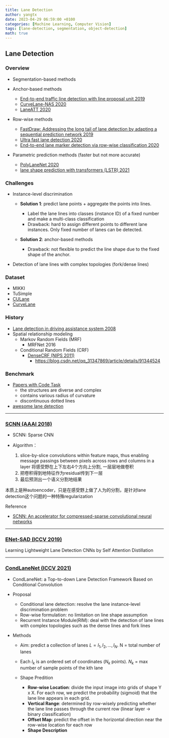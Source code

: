 ```yaml
---
title: Lane Detection
author: yangtx
date: 2023-04-29 06:59:00 +0100
categories: [Machine Learning, Computer Vision]
tags: [lane-detection, segmentation, object-detection]
math: true
---
```


## Lane Detection

### Overview
- Segmentation-based methods
- Anchor-based methods
  
  - [End-to-end traffic line detection with line proposal unit 2019](https://ieeexplore.ieee.org/document/8624563)
  - [CurveLane-NAS 2020](https://paperswithcode.com/paper/curvelane-nas-unifying-lane-sensitive)
  - [LaneATT 2020](https://github.com/lucastabelini/LaneATT)
- Row-wise methods
  - [FastDraw: Addressing the long tail of lane detection by adapting a sequential prediction network 2019](https://arxiv.org/abs/1905.04354)
  - [Ultra fast lane detection 2020](https://github.com/cfzd/Ultra-Fast-Lane-Detection)
  - [End-to-end lane marker detection via row-wise classification 2020](https://arxiv.org/abs/2005.08630)

- Parametric prediction methods (faster but not more accurate)
  - [PolyLaneNet 2020](https://github.com/lucastabelini/PolyLaneNet)
  - [lane shape prediction with transformers (LSTR) 2021](https://github.com/liuruijin17/LSTR)

### Challenges
- Instance-level discrimination
  - **Solution 1**: predict lane points + aggregate the points into lines.
    - Label the lane lines into classes (instance ID) of a fixed number and make a multi-class classification
    - Drawback: hard to assign different points to different lane instances. Only fixed number of lanes can be detected. 

  - **Solution 2**: anchor-based methods
    - Drawback: not flexible to predict the line shape due to the fixed shape of the anchor.

- Detection of lane lines with complex topologies (fork/dense lines)


### Dataset
- MIKKI
- TuSimple
- [CULane](https://xingangpan.github.io/projects/CULane.html)
- [CurveLane](https://github.com/SoulmateB/CurveLanes)

### History
- [Lane detection in driving assistance system 2008](https://onlinelibrary.wiley.com/doi/pdf/10.1002/rob.20255)
- Spatial relationship modeling
  - Markov Random Fields (MRF)
    - MRFNet 2016
  - Conditional Random Fields (CRF)
    - [DenseCRF (NIPS 2011)](https://arxiv.org/abs/1210.5644)
      - https://blog.csdn.net/qq_31347869/article/details/91344524

### Benchmark
- [Papers with Code Task](https://paperswithcode.com/task/lane-detection/latest)
  - the structures are diverse and complex
  - contains various radius of curvature
  - discontinuous dotted lines
- [awesome lane detection](https://github.com/amusi/awesome-lane-detection)

---

### [SCNN (AAAI 2018)](https://drive.google.com/file/d/1ylfhFh-bwZhGHkZpi3fcdYc7tqPxjCt3/view?usp=drivesdk)

- SCNN: Sparse CNN
  
- Algorithm：
  1. slice-by-slice convolutions within feature maps, thus enabling message passings between pixels across rows and columns in a layer 将感受野在上下左右4个方向上分割, 一层层地做卷积
  2. 把卷积得到地特征作为residual传到下一层
  3. 最后预测出一个语义分割地结果
   
本质上是种autoencoder，只是在感受野上做了人为的分割，是针对lane detection这个问题的一种特殊regularization

Reference
- [SCNN: An accelerator for compressed-sparse convolutional neural networks](https://ieeexplore.ieee.org/document/8192478)

---

### [ENet-SAD (ICCV 2019)](https://drive.google.com/file/d/1Pf5szYZ_hx6McPOM3Zkxto1Qnel6ck5t/view?usp=drivesdk)

Learning Lightweight Lane Detection CNNs by Self Attention Distillation

---

### [CondLaneNet (ICCV 2021)](https://github.com/aliyun/conditional-lane-detection)

- CondLaneNet: a Top-to-down Lane Detection Framework Based on Conditional Convolution

- Proposal
  - Conditional lane detection: resolve the lane instance-level discrimination problem
  - Row-wise formulation: no limitation on line shape assumption
  - Recurrent Instance Module(RIM): deal with the detection of lane lines with complex topologies such as the dense lines and fork lines

- Methods
  - Aim: predict a collection of lanes $L={l_1,l_2,...,l_N}$. N = total number of lanes
  - Each $l_k$ is an ordered set of coordinates ($N_k$ points). $N_k$ = max number of sample points of the kth lane

  - Shape Predition
    - **Row-wise Location**: divide the input image into grids of shape Y x X. For each row, we predict the probability (sigmoid) that the lane line appears in each grid.
    - **Vertical Range**: determined by row-wisely predicting whether the lane line passes through the current row (linear layer -> binary classification)
    - **Offset Map**: predict the offset in the horizontal direction near the row-wise location for each row
    - **Shape Description**
